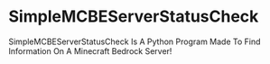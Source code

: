 # SimpleMCBEServerStatusCheck
SimpleMCBEServerStatusCheck Is A Python Program Made To Find Information On A Minecraft Bedrock Server!
